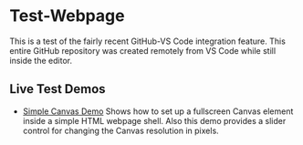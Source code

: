 # Test-Webpage
This is a test of the fairly recent GitHub-VS Code integration feature.  This entire GitHub repository was created remotely from VS Code while still inside the editor.
<br>
<h2> Live Test Demos </h2>

* [Simple Canvas Demo](https://erichlof.github.io/Test-Webpage/WebPageCanvasTest.html) Shows how to set up a fullscreen Canvas element inside a simple HTML webpage shell.  Also this demo provides a slider control for changing the Canvas resolution in pixels.
